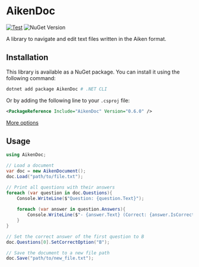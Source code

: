 # AikenDoc
[![Test](https://github.com/S0Ale/AikenDocument/actions/workflows/test.yml/badge.svg)](https://github.com/S0Ale/AikenDocument/actions/workflows/test.yml) ![NuGet Version](https://img.shields.io/nuget/v/AikenDocument)

A library to navigate and edit text files written in the Aiken format.

## Installation

This library is available as a NuGet package. You can install it using the following command:

```bash
dotnet add package AikenDoc # .NET CLI
```
Or by adding the following line to your `.csproj` file:
```xml
<PackageReference Include="AikenDoc" Version="0.6.0" />
```
[More options](https://www.nuget.org/packages/AikenDocument/)

## Usage

```csharp
using AikenDoc;

// Load a document
var doc = new AikenDocument();
doc.Load("path/to/file.txt");

// Print all questions with their answers
foreach (var question in doc.Questions){
    Console.WriteLine($"Question: {question.Text}");
    
    foreach (var answer in question.Answers){
        Console.WriteLine($"- {answer.Text} (Correct: {answer.IsCorrect})");
    }
}

// Set the correct answer of the first question to B
doc.Questions[0].SetCorrectOption("B");

// Save the document to a new file path
doc.Save("path/to/new_file.txt");
